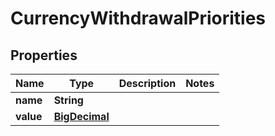 

# CurrencyWithdrawalPriorities

## Properties

Name | Type | Description | Notes
------------ | ------------- | ------------- | -------------
**name** | **String** |  | 
**value** | [**BigDecimal**](BigDecimal.md) |  | 



